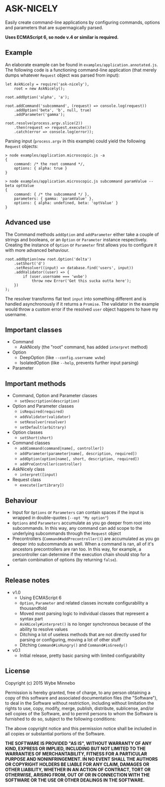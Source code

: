 # ASK-NICELY
Easily create command-line applications by configuring commands, options and parameters that are supermagically parsed.

__Uses ECMAScript 6, so node v.4 or similar is required.__

## Example
An elaborate example can be found in `examples/application.annotated.js`. The following code is a functioning command-line application (that merely dumps whatever `Request` object was parsed from input):

```
let AskNicely = require('ask-nicely'),
	root = new AskNicely();

root.addOption('alpha', 'a');

root.addCommand('subcommand', (request) => console.log(request))
	.addOption('beta', 'b', null, true)
	.addParameter('gamma');

root.resolve(process.argv.slice(2))
	.then(request => request.execute())
	.catch(error => console.log(error));
```

Parsing input (`process.argv` in this example) could yield the following `Request` objects:

```
> node examples/application.microscopic.js -a
{
    command: /* the root command */,
    options: { alpha: true }
}

> node examples/application.microscopic.js subcommand paramValue --beta optValue
{
    command: { /* the subcommand */ },
    parameters: { gamma: 'paramValue' },
    options: { alpha: undefined, beta: 'optValue' }
}
```

## Advanced use
The Command methods `addOption` and `addParameter` either take a couple of strings and booleans, or an `Option` or `Parameter` instance respectively. Creating the instance of `Option` or `Parameter` first allows you to configure it with more advanced behaviour.

```
root.addOption(new root.Option('delta')
    .setShort('d')
    .setResolver((input) => database.find('users', input))
    .addValidator((user) => {
        if (user.username === 'wvbe')
            throw new Error('Get this sucka outta here');
    })
);
```

The resolver transforms flat text `input` into something different and is handled asynchronously if it returns a `Promise`. The validator in the example would throw a custom error if the resolved `user` object happens to have my username.

## Important classes
- Command
    - AskNicely (the "root" command, has added `interpret` method)
- Option
    - DeepOption (like `--config.username wvbe`)
    - IsolatedOption (like `--help`, prevents further input parsing)
- Parameter

## Important methods
- Command, Option and Parameter classes
    - `setDescription(description)`
- Option and Parameter classes
    - `isRequired(required)`
    - `addValidator(validator)`
    - `setResolver(resolver)`
    - `setDefault(arbitrary)`
- Option classes
    - `setShort(short)`
- Command classes
    - `addCommand(command|name[, controller])`
    - `addParameter(parameter|name[, description, required])`
    - `addOption(option|name[, short, description, required])`
    - `addPreController(controller)`
- AskNicely class
    - `interpret([input)`
- Request class
    - `execute([artibrary])`

## Behaviour
- Input for `Options` or `Parameters` can contain spaces if the input is wrapped in double-quotes (`--opt "My option"`)
- `Options` and `Parameters` accumulate as you go deeper from root into subcommands. In this way, any command can add scope to the underlying subcommands through the `Request` object
- Precontrollers (`Command#addPrecontroller()`) are accumulated as you go deeper into subcommands as well. When a command is ran, all of it's ancestors precontrollers are ran too. In this way, for example, a precontroller can determine if the execution chain should stop for a certain combination of options (by returning `false`).
- 
## Release notes
- v1.0
    - Using ECMAScript 6
    - `Option`, `Parameter` and related classes increate configurability a thousandfold
    - Moved most parsing logic to individual classes that represent a syntax part
    - `AskNicely#interpret()` is no longer synchronous because of the ability to resolve values
    - Ditching a lot of useless methods that are not directly used for parsing or configuring, moving a lot of other stuff
    - Ditching `Command#isHungry()` and `Command#isGreedy()`
- v0.1
    - Initial release, pretty basic parsing with limited configurability

## License
Copyright (c) 2015 Wybe Minnebo

Permission is hereby granted, free of charge, to any person obtaining a copy of this software and associated documentation files (the "Software"), to deal in the Software without restriction, including without limitation the rights to use, copy, modify, merge, publish, distribute, sublicense, and/or sell copies of the Software, and to permit persons to whom the Software is furnished to do so, subject to the following conditions:

The above copyright notice and this permission notice shall be included in all copies or substantial portions of the Software.

__THE SOFTWARE IS PROVIDED "AS IS", WITHOUT WARRANTY OF ANY KIND, EXPRESS OR IMPLIED, INCLUDING BUT NOT LIMITED TO THE WARRANTIES OF MERCHANTABILITY, FITNESS FOR A PARTICULAR PURPOSE AND NONINFRINGEMENT. IN NO EVENT SHALL THE AUTHORS OR COPYRIGHT HOLDERS BE LIABLE FOR ANY CLAIM, DAMAGES OR OTHER LIABILITY, WHETHER IN AN ACTION OF CONTRACT, TORT OR OTHERWISE, ARISING FROM, OUT OF OR IN CONNECTION WITH THE SOFTWARE OR THE USE OR OTHER DEALINGS IN THE SOFTWARE.__

